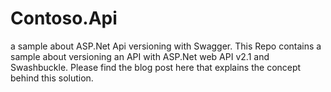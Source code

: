 # Contoso.Api
a sample about ASP.Net Api versioning with Swagger.
This Repo contains a sample about versioning an API with ASP.Net web API v2.1 and Swashbuckle.
Please find the blog post here that explains the concept behind this solution.
